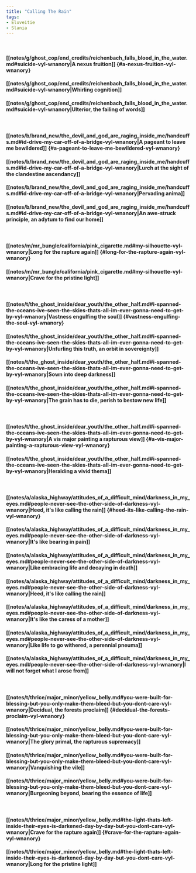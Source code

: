 ```yaml
---
title: "Calling The Rain"
tags:
- Eluveitie
- Slania
---
```

&nbsp;
#### [[notes/g/ghost_cop/end_credits/reichenbach_falls_blood_in_the_water.md#suicide-vyl-wnanory|A nexus fruition]] {#a-nexus-fruition-vyl-wnanory}
#### [[notes/g/ghost_cop/end_credits/reichenbach_falls_blood_in_the_water.md#suicide-vyl-wnanory|Whirling cognition]]
#### [[notes/g/ghost_cop/end_credits/reichenbach_falls_blood_in_the_water.md#suicide-vyl-wnanory|Ulterior, the failing of words]]
&nbsp;
#### [[notes/b/brand_new/the_devil_and_god_are_raging_inside_me/handcuffs.md#id-drive-my-car-off-of-a-bridge-vyl-wnanory|A pageant to leave me bewildered]] {#a-pageant-to-leave-me-bewildered-vyl-wnanory}
#### [[notes/b/brand_new/the_devil_and_god_are_raging_inside_me/handcuffs.md#id-drive-my-car-off-of-a-bridge-vyl-wnanory|Lurch at the sight of the clandestine ascendancy]]
#### [[notes/b/brand_new/the_devil_and_god_are_raging_inside_me/handcuffs.md#id-drive-my-car-off-of-a-bridge-vyl-wnanory|Pervading anima]]
#### [[notes/b/brand_new/the_devil_and_god_are_raging_inside_me/handcuffs.md#id-drive-my-car-off-of-a-bridge-vyl-wnanory|An awe-struck principle, an adytum to find our home]]
&nbsp;
#### [[notes/m/mr_bungle/california/pink_cigarette.md#my-silhouette-vyl-wnanory|Long for the rapture again]] {#long-for-the-rapture-again-vyl-wnanory}
#### [[notes/m/mr_bungle/california/pink_cigarette.md#my-silhouette-vyl-wnanory|Crave for the pristine light]]
&nbsp;
#### [[notes/t/the_ghost_inside/dear_youth/the_other_half.md#i-spanned-the-oceans-ive-seen-the-skies-thats-all-im-ever-gonna-need-to-get-by-vyl-wnanory|Vastness engulfing the soul]] {#vastness-engulfing-the-soul-vyl-wnanory}
#### [[notes/t/the_ghost_inside/dear_youth/the_other_half.md#i-spanned-the-oceans-ive-seen-the-skies-thats-all-im-ever-gonna-need-to-get-by-vyl-wnanory|Unfurling this truth, an orbit in sovereignty]]
#### [[notes/t/the_ghost_inside/dear_youth/the_other_half.md#i-spanned-the-oceans-ive-seen-the-skies-thats-all-im-ever-gonna-need-to-get-by-vyl-wnanory|Sown into deep darkness]]
#### [[notes/t/the_ghost_inside/dear_youth/the_other_half.md#i-spanned-the-oceans-ive-seen-the-skies-thats-all-im-ever-gonna-need-to-get-by-vyl-wnanory|The grain has to die, perish to bestow new life]]
&nbsp;
#### [[notes/t/the_ghost_inside/dear_youth/the_other_half.md#i-spanned-the-oceans-ive-seen-the-skies-thats-all-im-ever-gonna-need-to-get-by-vyl-wnanory|A vis major painting a rapturous view]] {#a-vis-major-painting-a-rapturous-view-vyl-wnanory}
#### [[notes/t/the_ghost_inside/dear_youth/the_other_half.md#i-spanned-the-oceans-ive-seen-the-skies-thats-all-im-ever-gonna-need-to-get-by-vyl-wnanory|Heralding a vivid thema]]
&nbsp;
#### [[notes/a/alaska_highway/attitudes_of_a_difficult_mind/darkness_in_my_eyes.md#people-never-see-the-other-side-of-darkness-vyl-wnanory|Heed, it's like calling the rain]] {#heed-its-like-calling-the-rain-vyl-wnanory}
#### [[notes/a/alaska_highway/attitudes_of_a_difficult_mind/darkness_in_my_eyes.md#people-never-see-the-other-side-of-darkness-vyl-wnanory|It's like bearing in pain]]
#### [[notes/a/alaska_highway/attitudes_of_a_difficult_mind/darkness_in_my_eyes.md#people-never-see-the-other-side-of-darkness-vyl-wnanory|Like embracing life and decaying in death]]
#### [[notes/a/alaska_highway/attitudes_of_a_difficult_mind/darkness_in_my_eyes.md#people-never-see-the-other-side-of-darkness-vyl-wnanory|Heed, it's like calling the rain]]
#### [[notes/a/alaska_highway/attitudes_of_a_difficult_mind/darkness_in_my_eyes.md#people-never-see-the-other-side-of-darkness-vyl-wnanory|It's like the caress of a mother]]
#### [[notes/a/alaska_highway/attitudes_of_a_difficult_mind/darkness_in_my_eyes.md#people-never-see-the-other-side-of-darkness-vyl-wnanory|Like life to go withered, a perennial pneuma]]
#### [[notes/a/alaska_highway/attitudes_of_a_difficult_mind/darkness_in_my_eyes.md#people-never-see-the-other-side-of-darkness-vyl-wnanory|I will not forget what I arose from]]
&nbsp;
#### [[notes/t/thrice/major_minor/yellow_belly.md#you-were-built-for-blessing-but-you-only-make-them-bleed-but-you-dont-care-vyl-wnanory|Decidual, the forests proclaim]] {#decidual-the-forests-proclaim-vyl-wnanory}
#### [[notes/t/thrice/major_minor/yellow_belly.md#you-were-built-for-blessing-but-you-only-make-them-bleed-but-you-dont-care-vyl-wnanory|The glory primal, the rapturous supremacy]]
#### [[notes/t/thrice/major_minor/yellow_belly.md#you-were-built-for-blessing-but-you-only-make-them-bleed-but-you-dont-care-vyl-wnanory|Vanquishing the vile]]
#### [[notes/t/thrice/major_minor/yellow_belly.md#you-were-built-for-blessing-but-you-only-make-them-bleed-but-you-dont-care-vyl-wnanory|Burgeoning beyond, bearing the essence of life]]
&nbsp;
#### [[notes/t/thrice/major_minor/yellow_belly.md#the-light-thats-left-inside-their-eyes-is-darkened-day-by-day-but-you-dont-care-vyl-wnanory|Crave for the rapture again]] {#crave-for-the-rapture-again-vyl-wnanory}
#### [[notes/t/thrice/major_minor/yellow_belly.md#the-light-thats-left-inside-their-eyes-is-darkened-day-by-day-but-you-dont-care-vyl-wnanory|Long for the pristine light]]
